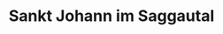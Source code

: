 ---
title: Sankt Johann im Saggautal
url: /sankt-johann-im-saggautal/
latitude: 46.706
longitude: 15.402
---